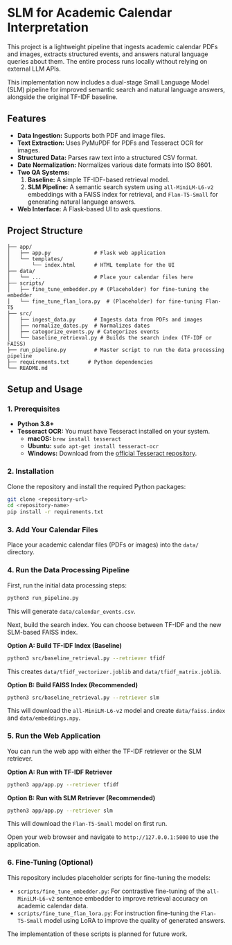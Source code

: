 # SLM for Academic Calendar Interpretation

This project is a lightweight pipeline that ingests academic calendar PDFs and images, extracts structured events, and answers natural language queries about them. The entire process runs locally without relying on external LLM APIs.

This implementation now includes a dual-stage Small Language Model (SLM) pipeline for improved semantic search and natural language answers, alongside the original TF-IDF baseline.

## Features

- **Data Ingestion:** Supports both PDF and image files.
- **Text Extraction:** Uses PyMuPDF for PDFs and Tesseract OCR for images.
- **Structured Data:** Parses raw text into a structured CSV format.
- **Date Normalization:** Normalizes various date formats into ISO 8601.
- **Two QA Systems:**
    1.  **Baseline:** A simple TF-IDF-based retrieval model.
    2.  **SLM Pipeline:** A semantic search system using `all-MiniLM-L6-v2` embeddings with a FAISS index for retrieval, and `Flan-T5-Small` for generating natural language answers.
- **Web Interface:** A Flask-based UI to ask questions.

## Project Structure

```
├── app/
│   ├── app.py              # Flask web application
│   └── templates/
│       └── index.html      # HTML template for the UI
├── data/
│   └── ...                 # Place your calendar files here
├── scripts/
│   ├── fine_tune_embedder.py # (Placeholder) for fine-tuning the embedder
│   └── fine_tune_flan_lora.py  # (Placeholder) for fine-tuning Flan-T5
├── src/
│   ├── ingest_data.py      # Ingests data from PDFs and images
│   ├── normalize_dates.py  # Normalizes dates
│   ├── categorize_events.py # Categorizes events
│   └── baseline_retrieval.py # Builds the search index (TF-IDF or FAISS)
├── run_pipeline.py         # Master script to run the data processing pipeline
├── requirements.txt      # Python dependencies
└── README.md
```

## Setup and Usage

### 1. Prerequisites

- **Python 3.8+**
- **Tesseract OCR:** You must have Tesseract installed on your system.
  - **macOS:** `brew install tesseract`
  - **Ubuntu:** `sudo apt-get install tesseract-ocr`
  - **Windows:** Download from the [official Tesseract repository](https://github.com/UB-Mannheim/tesseract/wiki).

### 2. Installation

Clone the repository and install the required Python packages:

```bash
git clone <repository-url>
cd <repository-name>
pip install -r requirements.txt
```

### 3. Add Your Calendar Files

Place your academic calendar files (PDFs or images) into the `data/` directory.

### 4. Run the Data Processing Pipeline

First, run the initial data processing steps:
```bash
python3 run_pipeline.py
```
This will generate `data/calendar_events.csv`.

Next, build the search index. You can choose between TF-IDF and the new SLM-based FAISS index.

**Option A: Build TF-IDF Index (Baseline)**
```bash
python3 src/baseline_retrieval.py --retriever tfidf
```
This creates `data/tfidf_vectorizer.joblib` and `data/tfidf_matrix.joblib`.

**Option B: Build FAISS Index (Recommended)**
```bash
python3 src/baseline_retrieval.py --retriever slm
```
This will download the `all-MiniLM-L6-v2` model and create `data/faiss.index` and `data/embeddings.npy`.

### 5. Run the Web Application

You can run the web app with either the TF-IDF retriever or the SLM retriever.

**Option A: Run with TF-IDF Retriever**
```bash
python3 app/app.py --retriever tfidf
```

**Option B: Run with SLM Retriever (Recommended)**
```bash
python3 app/app.py --retriever slm
```
This will download the `Flan-T5-Small` model on first run.

Open your web browser and navigate to `http://127.0.0.1:5000` to use the application.

### 6. Fine-Tuning (Optional)

This repository includes placeholder scripts for fine-tuning the models:
- `scripts/fine_tune_embedder.py`: For contrastive fine-tuning of the `all-MiniLM-L6-v2` sentence embedder to improve retrieval accuracy on academic calendar data.
- `scripts/fine_tune_flan_lora.py`: For instruction fine-tuning the `Flan-T5-Small` model using LoRA to improve the quality of generated answers.

The implementation of these scripts is planned for future work.
